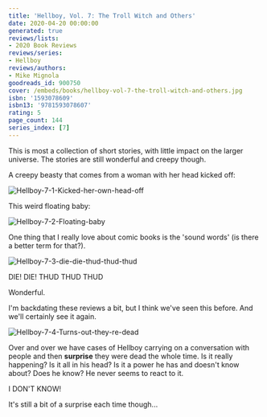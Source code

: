 ```yaml
---
title: 'Hellboy, Vol. 7: The Troll Witch and Others'
date: 2020-04-20 00:00:00
generated: true
reviews/lists:
- 2020 Book Reviews
reviews/series:
- Hellboy
reviews/authors:
- Mike Mignola
goodreads_id: 900750
cover: /embeds/books/hellboy-vol-7-the-troll-witch-and-others.jpg
isbn: '1593078609'
isbn13: '9781593078607'
rating: 5
page_count: 144
series_index: [7]
---
```

This is most a collection of short stories, with little impact on the larger universe. The stories are still wonderful and creepy though.  

A creepy beasty that comes from a woman with her head kicked off:  

<!--more-->

![Hellboy-7-1-Kicked-her-own-head-off](/embeds/books/attachments/hellboy-7-1-kicked-her-own-head-off.png)  

This weird floating baby:  

![Hellboy-7-2-Floating-baby](/embeds/books/attachments/hellboy-7-2-floating-baby.png)  

One thing that I really love about comic books is the 'sound words' (is there a better term for that?).  

![Hellboy-7-3-die-die-thud-thud-thud](/embeds/books/attachments/hellboy-7-3-die-die-thud-thud-thud.png)  

DIE! DIE! THUD THUD THUD  

Wonderful.  

I'm backdating these reviews a bit, but I think we've seen this before. And we'll certainly see it again.  

![Hellboy-7-4-Turns-out-they-re-dead](/embeds/books/attachments/hellboy-7-4-turns-out-they-re-dead.png)  

Over and over we have cases of Hellboy carrying on a conversation with people and then **surprise** they were dead the whole time. Is it really happening? Is it all in his head? Is it a power he has and doesn't know about? Does he know? He never seems to react to it.  

I DON'T KNOW!  

It's still a bit of a surprise each time though...